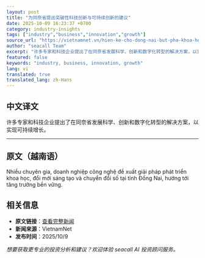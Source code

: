 ```yaml
---
layout: post
title: "为同奈省提出突破性科技创新与可持续创新的建议"
date: 2025-10-09 16:23:37 +0700
category: industry-insights
tags: ["industry","business","innovation","growth"]
source_url: "https://vietnamnet.vn/hien-ke-cho-dong-nai-but-pha-khoa-hoc-cong-nghe-va-doi-moi-sang-tao-ben-vung-2450883.html"
author: "seacall Team"
excerpt: "许多专家和科技企业提出了在同奈省发展科学、创新和数字化转型的解决方案，以实现可持续增长。..."
featured: false
keywords: "industry, business, innovation, growth"
lang: vi
translated: true
translated_lang: zh-Hans
---
```


## 中文译文

许多专家和科技企业提出了在同奈省发展科学、创新和数字化转型的解决方案，以实现可持续增长。

---

## 原文（越南语）

Nhiều chuyên gia, doanh nghiệp công nghệ đề xuất giải pháp phát triển khoa học, đổi mới sáng tạo và chuyển đổi số tại tỉnh Đồng Nai, hướng tới tăng trưởng bền vững.

## 相关信息

- **原文链接**：[查看完整新闻](https://vietnamnet.vn/hien-ke-cho-dong-nai-but-pha-khoa-hoc-cong-nghe-va-doi-moi-sang-tao-ben-vung-2450883.html)
- **新闻来源**：VietnamNet
- **发布时间**：2025/10/9

*想要获取更专业的投资分析和建议？欢迎体验 seacall AI 投资顾问服务。*